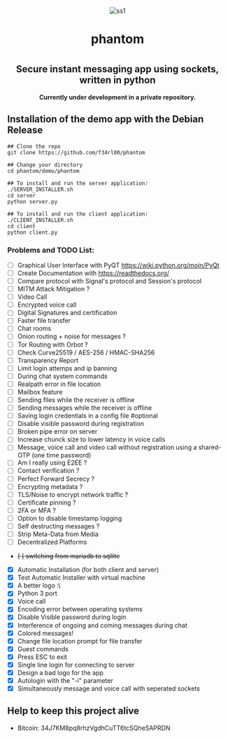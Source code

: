 <div align="center">
  <p align="center">
    <img alt="ss1" src="https://raw.githubusercontent.com/f34rl00/phantom/main/images/logo_6_scaled_white.png">
  </p>
  <h1>
    phantom
  <h1>
  <h2>
    Secure instant messaging app using sockets, written in python
  </h2>
  <b>
    Currently under development in a private repository.
  </b>
</div>

## Installation of the demo app with the Debian Release
```
## Clone the repo
git clone https://github.com/f34rl00/phantom

## Change your directory
cd phantom/demo/phantom

## To install and run the server application:
./SERVER_INSTALLER.sh
cd server
python server.py

## To install and run the client application:
./CLIENT_INSTALLER.sh
cd client
python client.py
```

### Problems and TODO List:
- [ ] Graphical User Interface with PyQT https://wiki.python.org/moin/PyQt
- [ ] Create Documentation with https://readthedocs.org/
- [ ] Compare protocol with Signal's protocol and Session's protocol
- [ ] MITM Attack Mitigation ?
- [ ] Video Call
- [ ] Encrypted voice call
- [ ] Digital Signatures and certification
- [ ] Faster file transfer
- [ ] Chat rooms
- [ ] Onion routing + noise for messages ?
- [ ] Tor Routing with Orbot ?
- [ ] Check Curve25519 / AES-256 / HMAC-SHA256
- [ ] Transparency Report
- [ ] Limit login attemps and ip banning
- [ ] During chat system commands
- [ ] Realpath error in file location
- [ ] Mailbox feature
- [ ] Sending files while the receiver is offline
- [ ] Sending messages while the receiver is offline
- [ ] Saving login credentials in a config file #optional
- [ ] Disable visible password during registration
- [ ] Broken pipe error on server
- [ ] Increase chunck size to lower latency in voice calls
- [ ] Message, voice call and video call without registration using a shared-OTP (one time password)
- [ ] Am I really using E2EE ?
- [ ] Contact verification ?
- [ ] Perfect Forward Secrecy ?
- [ ] Encrypting metadata ?
- [ ] TLS/Noise to encrypt network traffic ?
- [ ] Certificate pinning ?
- [ ] 2FA or MFA ?
- [ ] Option to disable timestamp logging
- [ ] Self destructing messages ?
- [ ] Strip Meta-Data from Media
- [ ] Decentralized Platforms
- ~~[ ] switching from mariadb to sqllite~~
- [x] Automatic Installation (for both client and server)
- [x] Test Automatic Installer with virtual machine
- [x] A better logo :\
- [x] Python 3 port
- [x] Voice call
- [x] Encoding error between operating systems
- [x] Disable Visible password during login
- [x] Interference of ongoing and coming messages during chat
- [x] Colored messages!
- [x] Change file location prompt for file transfer
- [x] Guest commands
- [x] Press ESC to exit
- [x] Single line login for connecting to server
- [x] Design a bad logo for the app
- [x] Autologin with the "-i" parameter
- [x] Simultaneously message and voice call with seperated sockets

## Help to keep this project alive
- Bitcoin: 34J7KM8pq8rhzVgdhCuTT6tcSQheSAPRDN
